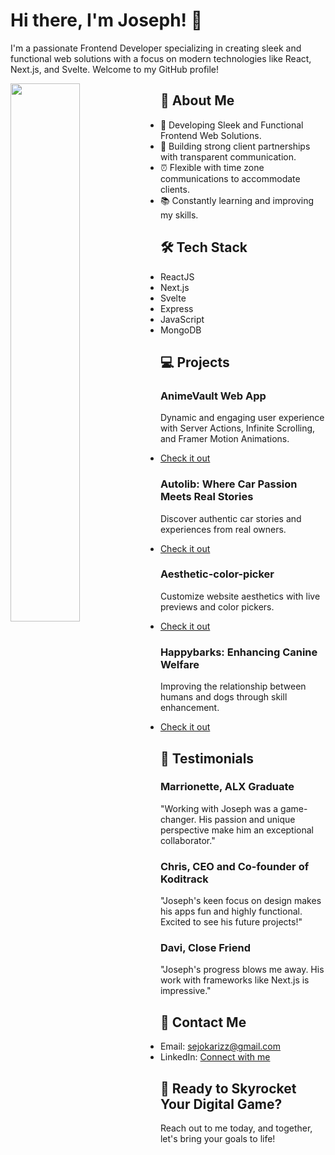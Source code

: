 # Hi there, I'm Joseph! 👋

I'm a passionate Frontend Developer specializing in creating sleek and functional web solutions with a focus on modern technologies like React, Next.js, and Svelte. Welcome to my GitHub profile!

<img align="left" width="47%" src="https://github-readme-stats.vercel.app/api/top-langs/?username=Josekariz&layout=compact"/>

## 🚀 About Me

- 💼 Developing Sleek and Functional Frontend Web Solutions.
- 🌟 Building strong client partnerships with transparent communication.
- ⏰ Flexible with time zone communications to accommodate clients.
- 📚 Constantly learning and improving my skills.

## 🛠️ Tech Stack

- ReactJS
- Next.js
- Svelte
- Express
- JavaScript
- MongoDB

## 💻 Projects

### AnimeVault Web App
Dynamic and engaging user experience with Server Actions, Infinite Scrolling, and Framer Motion Animations.
- [Check it out](https://github.com/Josekariz/aniVault)

### Autolib: Where Car Passion Meets Real Stories
Discover authentic car stories and experiences from real owners.
- [Check it out](https://github.com/Josekariz/reactautolib)

### Aesthetic-color-picker
Customize website aesthetics with live previews and color pickers.
- [Check it out](https://github.com/Josekariz/Aesthetic-color-picker)

### Happybarks: Enhancing Canine Welfare
Improving the relationship between humans and dogs through skill enhancement.
- [Check it out](https://github.com/Josekariz/happybarks_1)

## 🌟 Testimonials

### Marrionette, ALX Graduate
"Working with Joseph was a game-changer. His passion and unique perspective make him an exceptional collaborator."
  
### Chris, CEO and Co-founder of Koditrack
"Joseph's keen focus on design makes his apps fun and highly functional. Excited to see his future projects!"

### Davi, Close Friend
"Joseph's progress blows me away. His work with frameworks like Next.js is impressive."

## 📧 Contact Me

- Email: [sejokarizz@gmail.com](mailto:sejokarizz@gmail.com)
- LinkedIn: [Connect with me](https://www.linkedin.com/in/josephkariz/)

## 🚀 Ready to Skyrocket Your Digital Game?

Reach out to me today, and together, let's bring your goals to life!
